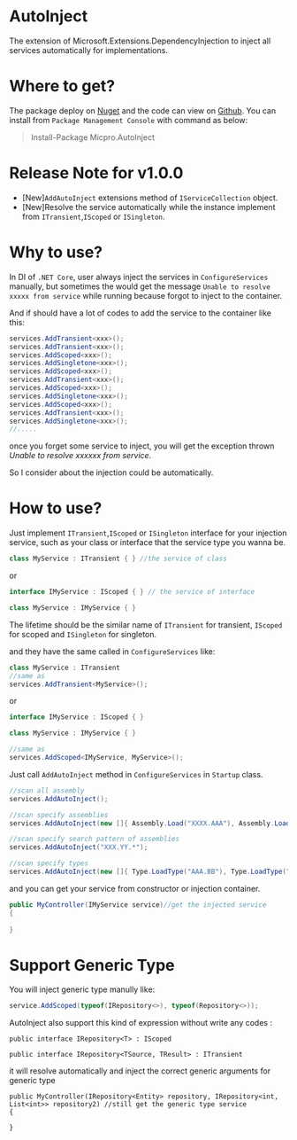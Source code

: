 # AutoInject
The extension of Microsoft.Extensions.DependencyInjection to inject all services automatically for implementations.

# Where to get?
The package deploy on [Nuget](https://www.nuget.org/packages/Mikpro.AutoInject) and the code can view on [Github](https://github.com/Michael-Pro/AutoInject). You can install from `Package Management Console` with command as below:
> Install-Package Micpro.AutoInject 

# Release Note for v1.0.0
- [New]`AddAutoInject` extensions method of `IServiceCollection` object.
- [New]Resolve the service automatically while the instance implement from `ITransient`,`IScoped` or `ISingleton`.


# Why to use?
In DI of `.NET Core`, user always inject the services in `ConfigureServices` manually, but sometimes the would get the message `Unable to resolve xxxxx from service` while running because forgot to inject to the container.

And if should have a lot of codes to add the service to the container like this:
```csharp
services.AddTransient<xxx>();
services.AddTransient<xxx>();
services.AddScoped<xxx>();
services.AddSingletone<xxx>();
services.AddScoped<xxx>();
services.AddTransient<xxx>();
services.AddScoped<xxx>();
services.AddSingletone<xxx>();
services.AddScoped<xxx>();
services.AddTransient<xxx>();
services.AddSingletone<xxx>();
//.....
```
once you forget some service to inject, you will get the exception thrown *Unable to resolve xxxxxx from service*.

So I consider about the injection could be automatically.

# How to use?
Just implement `ITransient`,`IScoped` or `ISingleton` interface for your injection service, such as your class or interface that the service type you wanna be.
```csharp
class MyService : ITransient { } //the service of class
```
or
```csharp
interface IMyService : IScoped { } // the service of interface

class MyService : IMyService { }
```

The lifetime should be the similar name of `ITransient` for transient, `IScoped` for scoped and `ISingleton` for singleton.

and they have the same called in `ConfigureServices` like:
```csharp
class MyService : ITransient
//same as
services.AddTransient<MyService>();
```
or
```csharp
interface IMyService : IScoped { }

class MyService : IMyService { }

//same as
services.AddScoped<IMyService, MyService>();
```
Just call `AddAutoInject` method in `ConfigureServices` in `Startup` class.

```csharp
//scan all assembly
services.AddAutoInject();

//scan specify assemblies
services.AddAutoInject(new []{ Assembly.Load("XXXX.AAA"), Assembly.Load("XXXX.BBB") })

//scan specify search pattern of assemblies
services.AddAutoInject("XXX.YY.*");

//scan specify types
services.AddAutoInject(new []{ Type.LoadType("AAA.BB"), Type.LoadType("CC.DD") });
```

and you can get your service from constructor or injection container.

```csharp
public MyController(IMyService service)//get the injected service
{
    
}
```

# Support Generic Type
You will inject generic type manully like:
```csharp
service.AddScoped(typeof(IRepository<>), typeof(Repository<>));
```
AutoInject also support this kind of expression without write any codes :

```
public interface IRepository<T> : IScoped

public interface IRepository<TSource, TResult> : ITransient
```

it will resolve automatically and inject the correct generic arguments for generic type

```
public MyController(IRepository<Entity> repository, IRepository<int, List<int>> repository2) //still get the generic type service
{
    
}
```